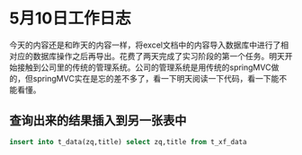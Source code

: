 # 5月10日工作日志

​	今天的内容还是和昨天的内容一样，将excel文档中的内容导入数据库中进行了相对应的数据库操作之后再导出。花费了两天完成了实习阶段的第一个任务。明天开始接触到公司里的传统的管理系统。公司的管理系统是用传统的springMVC做的，但springMVC实在是忘的差不多了，看一下明天阅读一下代码，看一下能不能看懂。

## 查询出来的结果插入到另一张表中

```sql
insert into t_data(zq,title) select zq,title from t_xf_data
```

